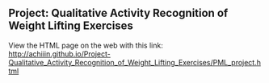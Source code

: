 ## Project: Qualitative Activity Recognition of Weight Lifting Exercises

View the HTML page on the web with this link: http://achiiin.github.io/Project-Qualitative_Activity_Recognition_of_Weight_Lifting_Exercises/PML_project.html
